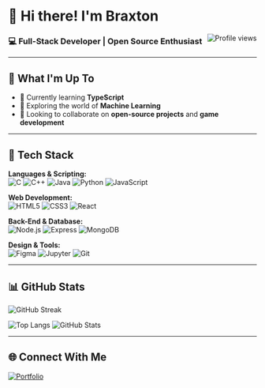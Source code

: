 # 👋 Hi there! I'm Braxton  
<img src="https://komarev.com/ghpvc/?username=call493&label=Profile%20views&color=7A7ADB&style=flat" alt="Profile views" align="right"/>

### 💻 Full-Stack Developer | Open Source Enthusiast

---

## 🚀 What I'm Up To

- 🔭 Currently learning **TypeScript**
- 🧠 Exploring the world of **Machine Learning**
- 🤝 Looking to collaborate on **open-source projects** and **game development**

---

## 🧰 Tech Stack

**Languages & Scripting:**  
![C](https://img.shields.io/badge/C-A8B9CC?style=for-the-badge&logo=c&logoColor=black)
![C++](https://img.shields.io/badge/C++-00599C?style=for-the-badge&logo=c%2B%2B&logoColor=white)
![Java](https://img.shields.io/badge/Java-007396?style=for-the-badge&logo=java&logoColor=white)
![Python](https://img.shields.io/badge/Python-3776AB?style=for-the-badge&logo=python&logoColor=white)
![JavaScript](https://img.shields.io/badge/JavaScript-F7DF1E?style=for-the-badge&logo=javascript&logoColor=black)

**Web Development:**  
![HTML5](https://img.shields.io/badge/HTML5-E34F26?style=for-the-badge&logo=html5&logoColor=white)
![CSS3](https://img.shields.io/badge/CSS3-1572B6?style=for-the-badge&logo=css3&logoColor=white)
![React](https://img.shields.io/badge/React-61DAFB?style=for-the-badge&logo=react&logoColor=black)

**Back-End & Database:**  
![Node.js](https://img.shields.io/badge/Node.js-339933?style=for-the-badge&logo=nodedotjs&logoColor=white)
![Express](https://img.shields.io/badge/Express-000000?style=for-the-badge&logo=express&logoColor=white)
![MongoDB](https://img.shields.io/badge/MongoDB-47A248?style=for-the-badge&logo=mongodb&logoColor=white)

**Design & Tools:**  
![Figma](https://img.shields.io/badge/Figma-F24E1E?style=for-the-badge&logo=figma&logoColor=white)
![Jupyter](https://img.shields.io/badge/Jupyter-F37626?style=for-the-badge&logo=jupyter&logoColor=white)
![Git](https://img.shields.io/badge/Git-F05032?style=for-the-badge&logo=git&logoColor=white)

---

## 📊 GitHub Stats

![GitHub Streak](https://github-readme-streak-stats.herokuapp.com?user=call493&theme=radical&background=0D1117&ring=7A7ADB&currStreakNum=7A7ADB&sideLabels=7A7ADB&sideNums=7A7ADB&dates=7A7ADB&fire=7A7ADB)

![Top Langs](https://github-readme-stats.vercel.app/api/top-langs/?username=call493&layout=compact&theme=radical&hide_border=true)
![GitHub Stats](https://github-readme-stats.vercel.app/api?username=call493&show_icons=true&theme=radical&hide_border=true)

---
## 🌐 Connect With Me

[![Portfolio](https://img.shields.io/badge/Portfolio-7A7ADB?style=for-the-badge&logo=todoist&logoColor=white)](https://braxtonmandara.netlify.app)

